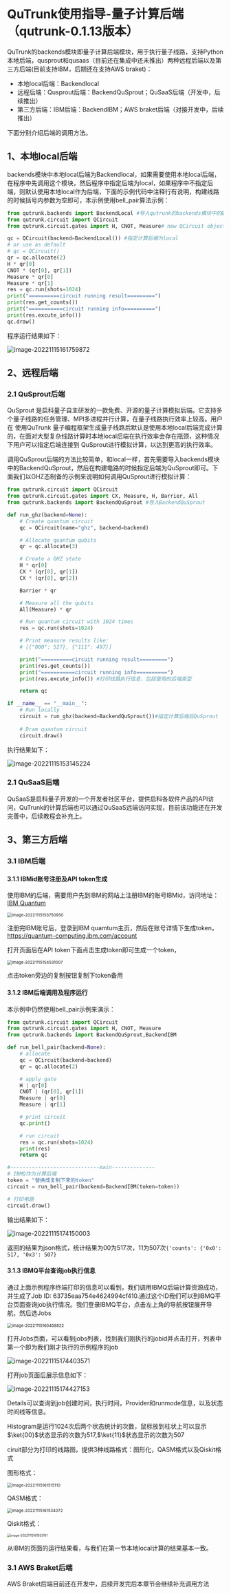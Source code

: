# QuTrunk使用指导-量子计算后端（qutrunk-0.1.13版本）

QuTrunk的backends模块即量子计算后端模块，用于执行量子线路，支持Python本地后端，qusprout和qusaas（目前还在集成中还未推出）两种远程后端以及第三方后端(目前支持IBM，后期还在支持AWS braket)：

- 本地local后端：Backendlocal
- 远程后端：Qusprout后端：BackendQuSprout；QuSaaS后端（开发中，后续推出）
- 第三方后端：IBM后端：BackendIBM；AWS braket后端（对接开发中，后续推出）

下面分别介绍后端的调用方法。

## 1、本地local后端

backends模块中本地local后端为Backendlocal，如果需要使用本地local后端，在程序中先调用这个模块，然后程序中指定后端为local，如果程序中不指定后端，则默认使用本地local作为后端，下面的示例代码中注释行有说明，构建线路的时候括号内参数为空即可，本示例使用bell_pair算法示例：

```python
from qutrunk.backends import BackendLocal #导入qutrunk的backends模块中的Backendlocal后端
from qutrunk.circuit import QCircuit
from qutrunk.circuit.gates import H, CNOT, Measure# new QCircuit object

qc = QCircuit(backend=BackendLocal()) #指定计算后端为local
# or use as default
# qc = QCircuit()
qr = qc.allocate(2)
H * qr[0]
CNOT * (qr[0], qr[1])
Measure * qr[0]
Measure * qr[1]
res = qc.run(shots=1024)
print("==========circuit running result=========")
print(res.get_counts())
print("===========circuit running info==========")
print(res.excute_info())
qc.draw()
```

程序运行结果如下：

![image-20221115161759872](image\image-20221115161759872.png)

## 2、远程后端

### 2.1 QuSprout后端

QuSprout 是启科量子自主研发的一款免费、开源的量子计算模拟后端。它支持多个量子线路的任务管理、MPI多进程并行计算，在量子线路执行效率上较高。用户在 使用QuTrunk 量子编程框架生成量子线路后默认是使用本地local后端完成计算的，在面对大型复杂线路计算时本地local后端在执行效率会存在瓶颈，这种情况下用户可以指定后端连接到 QuSprout进行模拟计算，以达到更高的执行效率。

调用QuSprout后端的方法比较简单，和local一样，首先需要导入backends模块中的BackendQuSprout，然后在构建电路的时候指定后端为QuSprout即可。下面我们以GHZ态制备的示例来说明如何调用QuSprout进行模拟计算：

```python
from qutrunk.circuit import QCircuit
from qutrunk.circuit.gates import CX, Measure, H, Barrier, All
from qutrunk.backends import BackendQuSprout #导入BackendQuSprout

def run_ghz(backend=None):
    # Create quantum circuit
    qc = QCircuit(name="ghz", backend=backend)

    # Allocate quantum qubits
    qr = qc.allocate(3)

    # Create a GHZ state
    H * qr[0]
    CX * (qr[0], qr[1])
    CX * (qr[0], qr[2])

    Barrier * qr

    # Measure all the qubits
    All(Measure) * qr

    # Run quantum circuit with 1024 times
    res = qc.run(shots=1024)

    # Print measure results like:
    # [{"000": 527}, {"111": 497}]

    print("==========circuit running result=========")
    print(res.get_counts())
    print("===========circuit running info==========")
    print(res.excute_info()) #打印线路执行信息，包括使用的后端类型

    return qc

if __name__ == "__main__":
    # Run locally
    circuit = run_ghz(backend=BackendQuSprout())#指定计算后端后QuSprout
     
    # Dram quantum circuit
    circuit.draw()
```

执行结果如下：

![image-20221115153145224](image\image-20221115153145224.png)

### 2.1 QuSaaS后端

QuSaaS是启科量子开发的一个开发者社区平台，提供启科各软件产品的API访问，QuTrunk的计算后端也可以通过QuSaaS远端访问实现，目前该功能还在开发完善中，后续教程会补充上。

## 3、第三方后端

### 3.1 IBM后端

#### 3.1.1 IBMid账号注册及API token生成

使用IBM的后端，需要用户先到IBM的网站上注册IBM的账号IBMid，访问地址：[IBM Quantum](https://quantum-computing.ibm.com/)

<img src="image\image-20221115153750950.png" alt="image-20221115153750950" style="zoom:67%;" />

注册完IBM账号后，登录到IBM quamtum主页，然后在账号详情下生成token，https://quantum-computing.ibm.com/account

打开页面后在API token下面点击生成token即可生成一个token，

<img src="image\image-20221115154531007.png" alt="image-20221115154531007" style="zoom:67%;" />

点击token旁边的复制按钮复制下token备用

#### 3.1.2 IBM后端调用及程序运行

本示例中仍然使用bell_pair示例来演示：

```python
from qutrunk.circuit import QCircuit
from qutrunk.circuit.gates import H, CNOT, Measure
from qutrunk.backends import BackendQuSprout,BackendIBM

def run_bell_pair(backend=None):
    # allocate
    qc = QCircuit(backend=backend)
    qr = qc.allocate(2)

    # apply gate
    H | qr[0]
    CNOT | (qr[0], qr[1])
    Measure | qr[0]
    Measure | qr[1]

    # print circuit
    qc.print()

    # run circuit
    res = qc.run(shots=1024)
    print(res)
    return qc

#-----------------------------main-------------- 
# IBMQ作为计算后端
token = "替换成复制下来的token" 
circuit = run_bell_pair(backend=BackendIBM(token=token))

# 打印电路
circuit.draw()

```

输出结果如下：

![image-20221115174150003](image\image-20221115174150003.png)

返回的结果为json格式，统计结果为00为517次，11为507次`{'counts': {'0x0': 517, '0x3': 507}`

#### 3.1.3 IBMQ平台查询job执行信息

通过上面示例程序终端打印的信息可以看到，我们调用IBMQ后端计算资源成功，并生成了Job ID: 63735eaa754e4624994cf410.通过这个ID我们可以到IBMQ平台页面查询job执行情况。我们登录IBMQ平台，点击左上角的导航按钮展开导航，然后选Jobs

<img src="image\image-20221115160458822.png" alt="image-20221115160458822" style="zoom:67%;" />

打开Jobs页面，可以看到jobs列表，找到我们刚执行的jobid并点击打开，列表中第一个即为我们刚才执行的示例程序的job

![image-20221115174403571](image\image-20221115174403571.png)

打开job页面后展示信息如下：

![image-20221115174427153](image\image-20221115174427153.png)

Details可以查询到job创建时间，执行时间，Provider和runmode信息，以及状态时间线等信息。

Histogram是运行1024次后两个状态统计的次数，鼠标放到柱状上可以显示$\ket{00}$状态显示的次数为517,$\ket{11}$状态显示的次数为507

ciruit部分为打印的线路图，提供3种线路格式：图形化，QASM格式以及Qiskit格式

图形格式：

<img src="image\image-20221115161515110.png" alt="image-20221115161515110" style="zoom:67%;" />

QASM格式：

<img src="image\image-20221115161534072.png" alt="image-20221115161534072" style="zoom: 67%;" />

Qiskit格式：

<img src="image\image-20221115161553181.png" alt="image-20221115161553181" style="zoom:50%;" />

从IBM的页面的运行结果看，与我们在第一节本地local计算的结果基本一致。

### 3.1 AWS Braket后端

AWS Braket后端目前还在开发中，后续开发完后本章节会继续补充调用方法